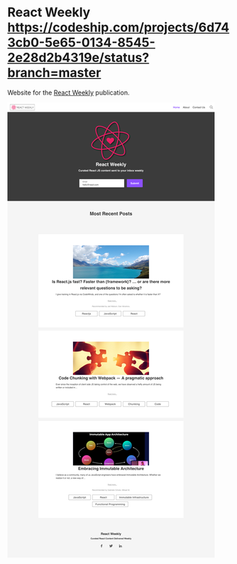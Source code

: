 # React Weekly https://codeship.com/projects/6d743cb0-5e65-0134-8545-2e28d2b4319e/status?branch=master


Website for the [React Weekly](https://medium.com/react-weekly) publication.

![React Weekly Main Full](https://github.com/RyanCCollins/cdn/blob/master/portfolio-image-gallery-images/react-weekly/mainfull.png?raw=true)
